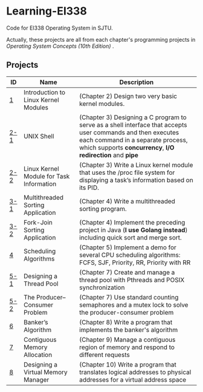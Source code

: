 # Learning-EI338
Code for EI338 Operating System in SJTU.

Actually, these projects are all from each chapter's programming projects in *Operating System Concepts (10th Edition)* .

## Projects

| ID               | Name                                     | Description                                                  |
| ---------------- | ---------------------------------------- | ------------------------------------------------------------ |
| [1](./Project-1) | Introduction to Linux Kernel Modules     | (Chapter 2) Design two very basic kernel modules.            |
| [2-1](./Project-2-1)             | UNIX Shell                               | (Chapter 3) Designing a C program to serve as a shell interface that accepts user commands and then executes each command in a separate process, which supports **concurrency**, **I/O redirection** and **pipe** |
| [2-2](./Project-2-2)              | Linux Kernel Module for Task Information | (Chapter 3) Write a Linux kernel module that uses the /proc file system for displaying a task’s information based on its PID. |
| [3-1](./Project-3-1)              | Multithreaded Sorting Application        | (Chapter 4) Write a multithreaded sorting program.           |
| [3-2](./Project-3-2)               | Fork-Join Sorting Application            | (Chapter 4) Implement the preceding project in Java (**I use Golang instead**) including quick sort and merge sort. |
| [4](./Project-4) | Scheduling Algorithms | (Chapter 5) Implement a demo for several CPU scheduling algorithms: FCFS, SJF, Priority, RR, Priority with RR |
| [5-1](./Project-5-1) | Designing a Thread Pool | (Chapter 7) Create and manage a thread pool with Pthreads and POSIX synchronization |
| [5-2](./Project-5-2) | The Producer–Consumer Problem | (Chapter 7) Use standard counting semaphores and a mutex lock to solve the producer-consumer problem |
| [6](./Project-6) | Banker’s Algorithm | (Chapter 8) Write a program that implements the banker's algorithm |
| [7](./Project-7) | Contiguous Memory Allocation | (Chapter 9) Manage a contiguous region of memory and respond to different requests |
| [8](./Project-8) | Designing a Virtual Memory Manager | (Chapter 10) Write a program that translates logical addresses to physical addresses for a virtual address space |



